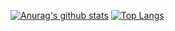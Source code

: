 [![Anurag's github stats](https://github-readme-stats.vercel.app/api?username=arvipe)](https://github.com/anuraghazra/github-readme-stats) [![Top Langs](https://github-readme-stats.vercel.app/api/top-langs/?username=arvipe&layout=compact)](https://github.com/anuraghazra/github-readme-stats)
